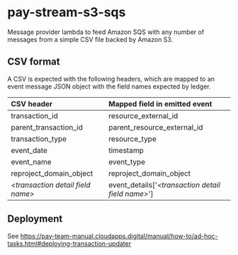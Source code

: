 # pay-stream-s3-sqs

Message provider lambda to feed Amazon SQS with any number of messages from a simple CSV file backed by Amazon S3.

## CSV format

A CSV is expected with the following headers, which are mapped to an event
message JSON object with the field names expected by ledger.

| CSV header                          | Mapped field in emitted event                        |
|:------------------------------------|:-----------------------------------------------------|
| transaction_id                      | resource_external_id                                 |
| parent_transaction_id               | parent_resource_external_id                          |
| transaction_type                    | resource_type                                        |
| event_date                          | timestamp                                            |
| event_name                          | event_type                                           |
| reproject_domain_object             | reproject_domain_object                              |
| *\<transaction detail field name\>* | event_details['*\<transaction detail field name\>*'] |

## Deployment
See https://pay-team-manual.cloudapps.digital/manual/how-to/ad-hoc-tasks.html#deploying-transaction-updater
